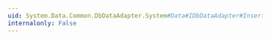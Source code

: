 ```yaml
---
uid: System.Data.Common.DbDataAdapter.System#Data#IDbDataAdapter#InsertCommand
internalonly: False
---
```

